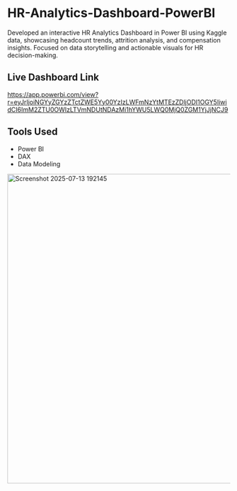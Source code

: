 # HR-Analytics-Dashboard-PowerBI
Developed an interactive HR Analytics Dashboard in Power BI using Kaggle data, showcasing headcount trends, attrition analysis, and compensation insights. Focused on data storytelling and actionable visuals for HR decision-making.
## Live Dashboard Link
https://app.powerbi.com/view?r=eyJrIjoiNGYyZGYzZTctZWE5Yy00YzIzLWFmNzYtMTEzZDljODI1OGY5IiwidCI6ImM2ZTU0OWIzLTVmNDUtNDAzMi1hYWU5LWQ0MjQ0ZGM1YjJjNCJ9
## Tools Used
- Power BI
- DAX
- Data Modeling


<img width="1246" height="700" alt="Screenshot 2025-07-13 192145" src="https://github.com/user-attachments/assets/f1ebb9d7-53a9-48ef-a82c-0116ff1dda2e" />

